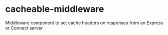 cacheable-middleware
====================

Middleware component to set cache headers on responses from an Express or Connect server